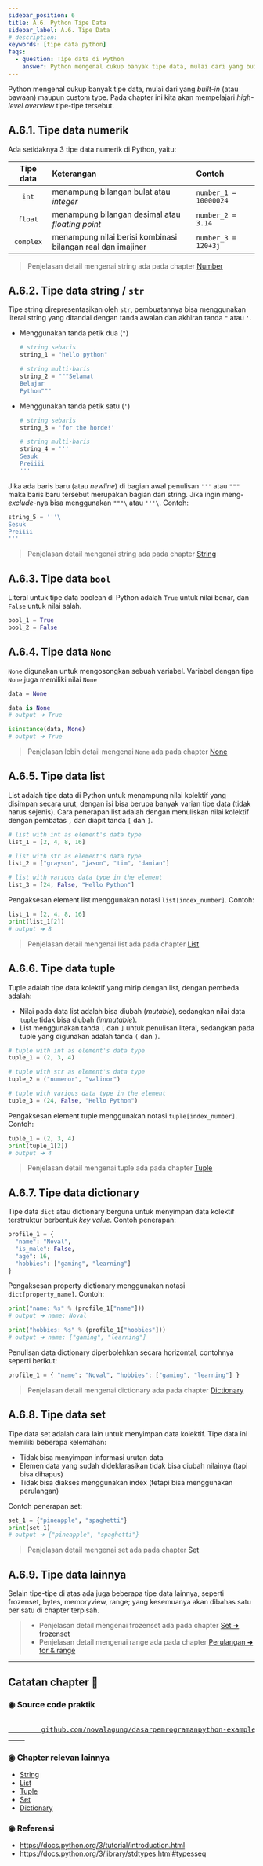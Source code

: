 ```yaml
---
sidebar_position: 6
title: A.6. Python Tipe Data
sidebar_label: A.6. Tipe Data
# description: 
keywords: [tipe data python]
faqs:
  - question: Tipe data di Python
    answer: Python mengenal cukup banyak tipe data, mulai dari yang built-in maupun custom type. Contohnya int, float, complex, str, bool, list, tuple, set, dict
---
```


Python mengenal cukup banyak tipe data, mulai dari yang *built-in* (atau bawaan) maupun custom type. Pada chapter ini kita akan mempelajari *high-level overview* tipe-tipe tersebut.

## A.6.1. Tipe data numerik

Ada setidaknya 3 tipe data numerik di Python, yaitu:

| Tipe data | Keterangan | Contoh |
| :-: | :- | :- |
| `int` | menampung bilangan bulat atau *integer* | ` number_1 = 10000024 ` |
| `float` | menampung bilangan desimal atau *floating point* | ` number_2 = 3.14 ` |
| `complex` | menampung nilai berisi kombinasi bilangan real dan imajiner | ` number_3 = 120+3j ` |

> Penjelasan detail mengenai string ada pada chapter [Number](/basic/number-bilangan)

## A.6.2. Tipe data string / `str`

Tipe string direpresentasikan oleh `str`, pembuatannya bisa menggunakan literal string yang ditandai dengan tanda awalan dan akhiran tanda `"` atau `'`.

- Menggunakan tanda petik dua (`"`)

    ```python
    # string sebaris
    string_1 = "hello python"

    # string multi-baris
    string_2 = """Selamat
    Belajar
    Python"""
    ```

- Menggunakan tanda petik satu (`'`)

    ```python
    # string sebaris
    string_3 = 'for the horde!'

    # string multi-baris
    string_4 = '''
    Sesuk
    Preiiii
    '''
    ```

Jika ada baris baru (atau *newline*) di bagian awal penulisan `'''` atau `"""` maka baris baru tersebut merupakan bagian dari string. Jika ingin meng-*exclude*-nya bisa menggunakan `"""\` atau `'''\`. Contoh:

```python
string_5 = '''\
Sesuk
Preiiii
'''
```

> Penjelasan detail mengenai string ada pada chapter [String](/basic/string)

## A.6.3. Tipe data `bool`

Literal untuk tipe data boolean di Python adalah `True` untuk nilai benar, dan `False` untuk nilai salah.

```python
bool_1 = True
bool_2 = False
```

## A.6.4. Tipe data `None`

`None` digunakan untuk mengosongkan sebuah variabel.
Variabel dengan tipe `None` juga memiliki nilai `None`

```python
data = None

data is None
# output ➜ True

isinstance(data, None)
# output ➜ True
```

> Penjelasan lebih detail mengenai `None` ada pada chapter [None](/basic/none)

## A.6.5. Tipe data list

List adalah tipe data di Python untuk menampung nilai kolektif yang disimpan secara urut, dengan isi bisa berupa banyak varian tipe data (tidak harus sejenis). Cara penerapan list adalah dengan menuliskan nilai kolektif dengan pembatas `,` dan diapit tanda `[` dan `]`.

```python
# list with int as element's data type
list_1 = [2, 4, 8, 16]

# list with str as element's data type
list_2 = ["grayson", "jason", "tim", "damian"]

# list with various data type in the element
list_3 = [24, False, "Hello Python"]
```

Pengaksesan element list menggunakan notasi `list[index_number]`. Contoh:

```python
list_1 = [2, 4, 8, 16]
print(list_1[2])
# output ➜ 8
```

> Penjelasan detail mengenai list ada pada chapter [List](/basic/list)

## A.6.6. Tipe data tuple

Tuple adalah tipe data kolektif yang mirip dengan list, dengan pembeda adalah:

- Nilai pada data list adalah bisa diubah (*mutable*), sedangkan nilai data `tuple` tidak bisa diubah (*immutable*).
- List menggunakan tanda `[` dan `]` untuk penulisan literal, sedangkan pada tuple yang digunakan adalah tanda `(` dan `)`.

```python
# tuple with int as element's data type
tuple_1 = (2, 3, 4)

# tuple with str as element's data type
tuple_2 = ("numenor", "valinor")

# tuple with various data type in the element
tuple_3 = (24, False, "Hello Python")
```

Pengaksesan element tuple menggunakan notasi `tuple[index_number]`. Contoh:

```python
tuple_1 = (2, 3, 4)
print(tuple_1[2])
# output ➜ 4
```

> Penjelasan detail mengenai tuple ada pada chapter [Tuple](/basic/tuple)

## A.6.7. Tipe data dictionary

Tipe data `dict` atau dictionary berguna untuk menyimpan data kolektif terstruktur berbentuk *key value*. Contoh penerapan:

```python
profile_1 = {
  "name": "Noval",
  "is_male": False,
  "age": 16,
  "hobbies": ["gaming", "learning"]
}
```

Pengaksesan property dictionary menggunakan notasi `dict[property_name]`. Contoh:

```python
print("name: %s" % (profile_1["name"]))
# output ➜ name: Noval

print("hobbies: %s" % (profile_1["hobbies"]))
# output ➜ name: ["gaming", "learning"]
```

Penulisan data dictionary diperbolehkan secara horizontal, contohnya seperti berikut:

```python
profile_1 = { "name": "Noval", "hobbies": ["gaming", "learning"] }
```

> Penjelasan detail mengenai dictionary ada pada chapter [Dictionary](/basic/dictionary)

## A.6.8. Tipe data set

Tipe data set adalah cara lain untuk menyimpan data kolektif. Tipe data ini memiliki beberapa kelemahan:

- Tidak bisa menyimpan informasi urutan data
- Elemen data yang sudah dideklarasikan tidak bisa diubah nilainya (tapi bisa dihapus)
- Tidak bisa diakses menggunakan index (tetapi bisa menggunakan perulangan)

Contoh penerapan set:

```python
set_1 = {"pineapple", "spaghetti"}
print(set_1)
# output ➜ {"pineapple", "spaghetti"}
```

> Penjelasan detail mengenai set ada pada chapter [Set](/basic/set)

## A.6.9. Tipe data lainnya

Selain tipe-tipe di atas ada juga beberapa tipe data lainnya, seperti frozenset, bytes, memoryview, range; yang kesemuanya akan dibahas satu per satu di chapter terpisah.

> - Penjelasan detail mengenai frozenset ada pada chapter [Set ➜ frozenset](/basic/set#a157-frozenset)
> - Penjelasan detail mengenai range ada pada chapter [Perulangan ➜ for & range](/basic/for-range#a92-penerapan-fungsi-range)

---

<div class="section-footnote">

## Catatan chapter 📑

### ◉ Source code praktik

<pre>
    <a href="https://github.com/novalagung/dasarpemrogramanpython-example/tree/master/tipe-data">
        github.com/novalagung/dasarpemrogramanpython-example/../tipe-data
    </a>
</pre>

### ◉ Chapter relevan lainnya

- [String](/basic/string)
- [List](/basic/list)
- [Tuple](/basic/tuple)
- [Set](/basic/set)
- [Dictionary](/basic/dictionary)

### ◉ Referensi

- https://docs.python.org/3/tutorial/introduction.html
- https://docs.python.org/3/library/stdtypes.html#typesseq

</div>
